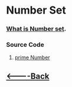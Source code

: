 # Number Set

### [What is Number set](./numbers.md).

### Source Code
1. [prime Number](primeNumber.js)




## [<----Back](../readme.md)